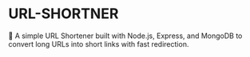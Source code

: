 # URL-SHORTNER
🔗 A simple URL Shortener built with Node.js, Express, and MongoDB to convert long URLs into short links with fast redirection.
